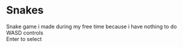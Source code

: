 # Snakes
Snake game i made during my free time because i have nothing to do<br />
WASD controls<br />
Enter to select<br />
